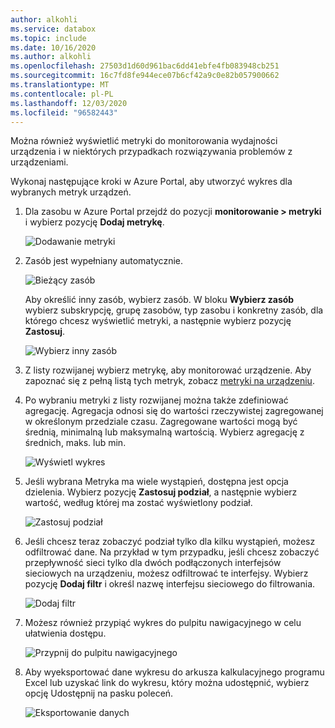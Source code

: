 ```yaml
---
author: alkohli
ms.service: databox
ms.topic: include
ms.date: 10/16/2020
ms.author: alkohli
ms.openlocfilehash: 27503d1d60d961bac6dd41ebfe4fb083948cb251
ms.sourcegitcommit: 16c7fd8fe944ece07b6cf42a9c0e82b057900662
ms.translationtype: MT
ms.contentlocale: pl-PL
ms.lasthandoff: 12/03/2020
ms.locfileid: "96582443"
---
```

Można również wyświetlić metryki do monitorowania wydajności urządzenia i w niektórych przypadkach rozwiązywania problemów z urządzeniami.

Wykonaj następujące kroki w Azure Portal, aby utworzyć wykres dla wybranych metryk urządzeń.

1. Dla zasobu w Azure Portal przejdź do pozycji **monitorowanie > metryki** i wybierz pozycję **Dodaj metrykę**.

    ![Dodawanie metryki](media/data-box-gateway-view-metrics/view-metrics-add-metric.png)

2. Zasób jest wypełniany automatycznie.  

    ![Bieżący zasób](media/data-box-gateway-view-metrics/view-metrics-current-resource.png)

    Aby określić inny zasób, wybierz zasób. W bloku **Wybierz zasób** wybierz subskrypcję, grupę zasobów, typ zasobu i konkretny zasób, dla którego chcesz wyświetlić metryki, a następnie wybierz pozycję **Zastosuj**.

    ![Wybierz inny zasób](media/data-box-gateway-view-metrics/view-metrics-choose-another-resource.png)

3. Z listy rozwijanej wybierz metrykę, aby monitorować urządzenie. Aby zapoznać się z pełną listą tych metryk, zobacz [metryki na urządzeniu](#metrics-on-your-device).

4. Po wybraniu metryki z listy rozwijanej można także zdefiniować agregację. Agregacja odnosi się do wartości rzeczywistej zagregowanej w określonym przedziale czasu. Zagregowane wartości mogą być średnią, minimalną lub maksymalną wartością. Wybierz agregację z średnich, maks. lub min.

    ![Wyświetl wykres](media/data-box-gateway-view-metrics/view-metrics-view-chart.png)

5. Jeśli wybrana Metryka ma wiele wystąpień, dostępna jest opcja dzielenia. Wybierz pozycję **Zastosuj podział**, a następnie wybierz wartość, według której ma zostać wyświetlony podział.

    ![Zastosuj podział](media/data-box-gateway-view-metrics/view-metrics-apply-splitting.png)

6. Jeśli chcesz teraz zobaczyć podział tylko dla kilku wystąpień, możesz odfiltrować dane. Na przykład w tym przypadku, jeśli chcesz zobaczyć przepływność sieci tylko dla dwóch podłączonych interfejsów sieciowych na urządzeniu, możesz odfiltrować te interfejsy. Wybierz pozycję **Dodaj filtr** i określ nazwę interfejsu sieciowego do filtrowania.

    ![Dodaj filtr](media/data-box-gateway-view-metrics/view-metrics-add-filter.png)

7. Możesz również przypiąć wykres do pulpitu nawigacyjnego w celu ułatwienia dostępu.

    ![Przypnij do pulpitu nawigacyjnego](media/data-box-gateway-view-metrics/view-metrics-pin-to-dashboard.png)

8. Aby wyeksportować dane wykresu do arkusza kalkulacyjnego programu Excel lub uzyskać link do wykresu, który można udostępnić, wybierz opcję Udostępnij na pasku poleceń.

    ![Eksportowanie danych](media/data-box-gateway-view-metrics/view-metrics-export-data.png)
